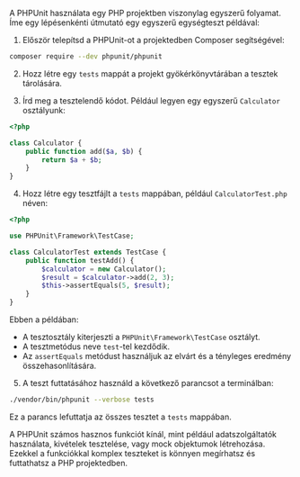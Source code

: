 A PHPUnit használata egy PHP projektben viszonylag egyszerű folyamat. Íme egy lépésenkénti útmutató egy egyszerű egységteszt példával:

1. Először telepítsd a PHPUnit-ot a projektedben Composer segítségével:

```bash
composer require --dev phpunit/phpunit
```

2. Hozz létre egy `tests` mappát a projekt gyökérkönyvtárában a tesztek tárolására.

3. Írd meg a tesztelendő kódot. Például legyen egy egyszerű `Calculator` osztályunk:

```php
<?php

class Calculator {
    public function add($a, $b) {
        return $a + $b;
    }
}
```

4. Hozz létre egy tesztfájlt a `tests` mappában, például `CalculatorTest.php` néven:

```php
<?php

use PHPUnit\Framework\TestCase;

class CalculatorTest extends TestCase {
    public function testAdd() {
        $calculator = new Calculator();
        $result = $calculator->add(2, 3);
        $this->assertEquals(5, $result);
    }
}
```

Ebben a példában:

- A tesztosztály kiterjeszti a `PHPUnit\Framework\TestCase` osztályt.
- A tesztmetódus neve `test`-tel kezdődik.
- Az `assertEquals` metódust használjuk az elvárt és a tényleges eredmény összehasonlítására.

5. A teszt futtatásához használd a következő parancsot a terminálban:

```bash
./vendor/bin/phpunit --verbose tests
```

Ez a parancs lefuttatja az összes tesztet a `tests` mappában.

A PHPUnit számos hasznos funkciót kínál, mint például adatszolgáltatók használata, kivételek tesztelése, vagy mock objektumok létrehozása. Ezekkel a funkciókkal komplex teszteket is könnyen megírhatsz és futtathatsz a PHP projektedben.